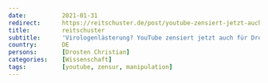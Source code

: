 ```yaml
---
date:          2021-01-31
redirect:      https://reitschuster.de/post/youtube-zensiert-jetzt-auch-fuer-drosten/
title:         reitschuster
subtitle:      'Virologenlästerung? YouTube zensiert jetzt auch für Drosten'
country:       DE
persons:       [Drosten Christian]
categories:    [Wissenschaft]
tags:          [youtube, zensur, manipulation]
---
```

